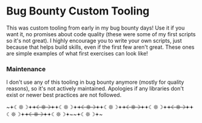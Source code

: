 # Bug Bounty Custom Tooling
This was custom tooling from early in my bug bounty days! 
Use it if you want it, no promises about code quality (these were some of my first scripts so it's not great). I highly encourage you to write your own scripts, just because that helps build skills, even if the first few aren't great. These ones are simple examples of what first exercises can look like! 

### Maintenance
I don't use any of this tooling in bug bounty anymore (mostly for quality reasons), so it's not actively maintained. Apologies if any libraries don't exist or newer best practices are not followed. 

~𖥔☾𖤓☽𖥔~~𖥔☾𖤓☽𖥔~~𖥔☾𖤓☽𖥔~~𖥔☾𖤓☽𖥔~~𖥔☾𖤓☽𖥔~~𖥔☾𖤓☽𖥔~~𖥔☾𖤓☽𖥔~~𖥔☾𖤓☽𖥔~~𖥔☾𖤓☽𖥔~~𖥔☾𖤓☽𖥔~~𖥔☾𖤓☽𖥔~~𖥔☾𖤓☽𖥔~
